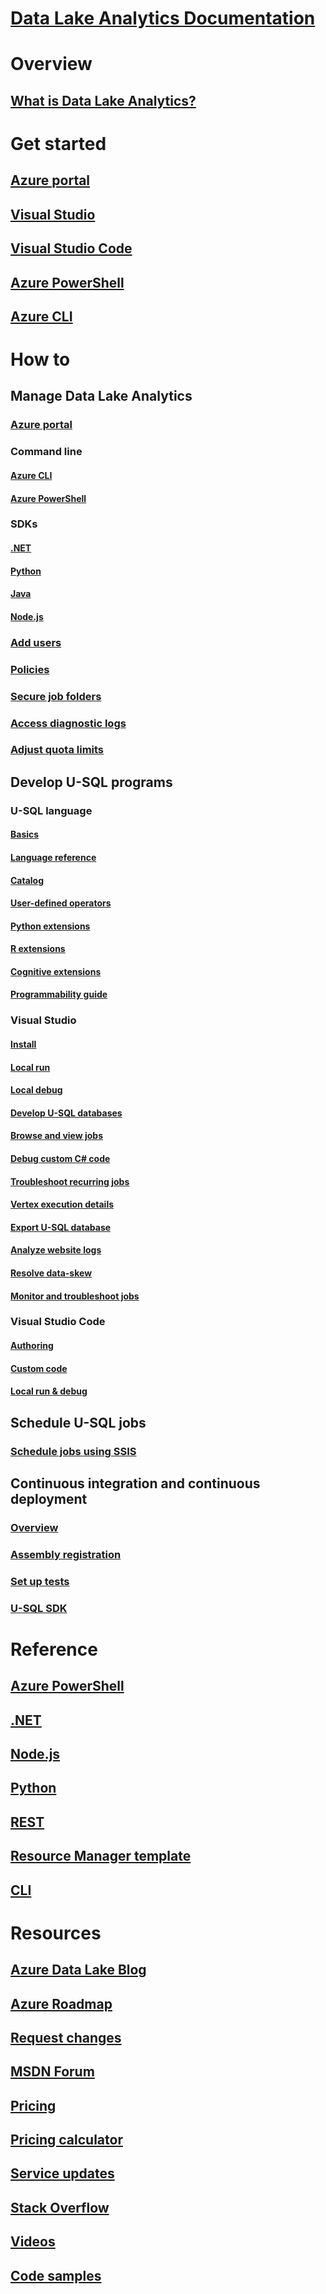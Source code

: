 # [Data Lake Analytics Documentation](index.md)

# Overview
## [What is Data Lake Analytics?](data-lake-analytics-overview.md)

# Get started
## [Azure portal](data-lake-analytics-get-started-portal.md)
## [Visual Studio](data-lake-analytics-data-lake-tools-get-started.md)
## [Visual Studio Code](data-lake-analytics-data-lake-tools-for-vscode.md)
## [Azure PowerShell](data-lake-analytics-get-started-powershell.md)
## [Azure CLI](data-lake-analytics-get-started-cli.md)

# How to

## Manage Data Lake Analytics
### [Azure portal](data-lake-analytics-manage-use-portal.md)
### Command line
#### [Azure CLI](data-lake-analytics-manage-use-cli.md)
#### [Azure PowerShell](data-lake-analytics-manage-use-powershell.md)
### SDKs
#### [.NET](data-lake-analytics-manage-use-dotnet-sdk.md)
#### [Python](data-lake-analytics-manage-use-python-sdk.md)
#### [Java](data-lake-analytics-manage-use-java-sdk.md)
#### [Node.js](data-lake-analytics-manage-use-nodejs.md)
### [Add users](data-lake-analytics-add-users.md)
### [Policies](data-lake-analytics-policies.md)
### [Secure job folders](data-lake-analytics-secure.md)
### [Access diagnostic logs](data-lake-analytics-diagnostic-logs.md)
### [Adjust quota limits](data-lake-analytics-quota-limits.md)

## Develop U-SQL programs

### U-SQL language
#### [Basics](data-lake-analytics-u-sql-get-started.md)
#### [Language reference](https://msdn.microsoft.com/library/azure/mt591959)
#### [Catalog](data-lake-analytics-u-sql-catalog.md)
#### [User-defined operators](data-lake-analytics-u-sql-develop-user-defined-operators.md)
#### [Python extensions](data-lake-analytics-u-sql-python-extensions.md)
#### [R extensions](data-lake-analytics-u-sql-r-extensions.md)
#### [Cognitive extensions](data-lake-analytics-u-sql-cognitive.md)
#### [Programmability guide](data-lake-analytics-u-sql-programmability-guide.md)

### Visual Studio
#### [Install](data-lake-analytics-data-lake-tools-install.md)
#### [Local run](data-lake-analytics-data-lake-tools-local-run.md)
#### [Local debug](data-lake-analytics-data-lake-tools-local-debug.md)
#### [Develop U-SQL databases](data-lake-analytics-data-lake-tools-develop-usql-database.md)
#### [Browse and view jobs](data-lake-analytics-data-lake-tools-view-jobs.md)
#### [Debug custom C# code](data-lake-analytics-debug-u-sql-jobs.md)
#### [Troubleshoot recurring jobs](data-lake-analytics-data-lake-tools-debug-recurring-job.md)
#### [Vertex execution details](data-lake-analytics-data-lake-tools-use-vertex-execution-view.md)
#### [Export U-SQL database](data-lake-analytics-data-lake-tools-export-database.md)
#### [Analyze website logs](data-lake-analytics-analyze-weblogs.md)
#### [Resolve data-skew](data-lake-analytics-data-lake-tools-data-skew-solutions.md)
#### [Monitor and troubleshoot jobs](data-lake-analytics-monitor-and-troubleshoot-jobs-tutorial.md)

### Visual Studio Code
#### [Authoring](data-lake-analytics-data-lake-tools-for-vscode.md)
#### [Custom code](data-lake-analytics-u-sql-develop-with-python-r-csharp-in-vscode.md)
#### [Local run & debug](data-lake-tools-for-vscode-local-run-and-debug.md)

## Schedule U-SQL jobs
### [Schedule jobs using SSIS](data-lake-analytics-schedule-jobs-ssis.md)

## Continuous integration and continuous deployment
### [Overview](data-lake-analytics-cicd-overview.md)
### [Assembly registration](data-lake-analytics-cicd-manage-assemblies.md)
### [Set up tests](data-lake-analytics-cicd-test.md)
### [U-SQL SDK](data-lake-analytics-u-sql-sdk.md)

# Reference
## [Azure PowerShell](/powershell/module/az.datalakeanalytics)
## [.NET](/dotnet/api/microsoft.azure.management.datalake.analytics)
## [Node.js](https://www.npmjs.com/package/azure-arm-datalake-analytics)
## [Python](https://docs.microsoft.com/python/api/overview/azure/data-lake-analytics?view=azure-python)
## [REST](/rest/api/datalakeanalytics/)
## [Resource Manager template](/azure/templates/microsoft.datalakeanalytics/allversions)
## [CLI](https://docs.microsoft.com/cli/azure/dla)

# Resources
## [Azure Data Lake Blog](https://blogs.msdn.microsoft.com/azuredatalake/)
## [Azure Roadmap](https://azure.microsoft.com/roadmap/?category=intelligence-analytics)
## [Request changes](https://feedback.azure.com/forums/327234-data-lake)
## [MSDN Forum](https://social.msdn.microsoft.com/Forums/en-US/home?forum=AzureDataLake)
## [Pricing](https://azure.microsoft.com/pricing/details/data-lake-analytics/)
## [Pricing calculator](https://azure.microsoft.com/pricing/calculator/)
## [Service updates](https://azure.microsoft.com/updates/?product=data-lake-analytics)
## [Stack Overflow](https://stackoverflow.com/questions/tagged/azure-data-lake)
## [Videos](https://azure.microsoft.com/resources/videos/index/?services=data-lake-analytics)
## [Code samples](https://azure.microsoft.com/resources/samples/?service=data-lake-analytics)
